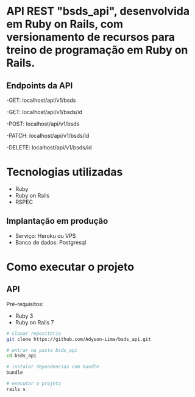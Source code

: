 # API REST "bsds_api", desenvolvida em Ruby on Rails, com versionamento de recursos para treino de programação em Ruby on Rails.

## Endpoints da API
-GET: localhost/api/v1/bsds

-GET: localhost/api/v1/bsds/id

-POST: localhost/api/v1/bsds

-PATCH: localhost/api/v1/bsds/id

-DELETE: localhost/api/v1/bsds/id

# Tecnologias utilizadas

- Ruby
- Ruby on Rails
- RSPEC

## Implantação em produção
- Serviço: Heroku ou VPS
- Banco de dados: Postgresql

# Como executar o projeto

## API
Pré-requisitos:

- Ruby 3
- Ruby on Rails 7

```bash
# clonar repositório
git clone https://github.com/Adyson-Lima/bsds_api.git

# entrar na pasta bsds_api
cd bsds_api

# instalar dependencias com bundle
bundle

# executar o projeto
rails s
```
